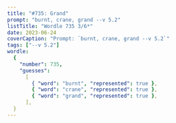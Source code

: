 ```yaml
---
title: "#735: Grand"
prompt: "burnt, crane, grand --v 5.2"
listTitle: "Wordle 735 3/6*"
date: 2023-06-24
coverCaption: "Prompt: `burnt, crane, grand --v 5.2`"
tags: ["--v 5.2"]
wordle:
  {
    "number": 735,
    "guesses":
      [
        { "word": "burnt", "represented": true },
        { "word": "crane", "represented": true },
        { "word": "grand", "represented": true },
      ],
  }
---
```

